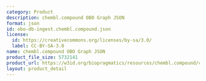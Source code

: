 ```yaml
---
category: Product
description: chembl.compound OBO Graph JSON
format: json
id: obo-db-ingest.chembl.compound.json
license:
  id: https://creativecommons.org/licenses/by-sa/3.0/
  label: CC-BY-SA-3.0
name: chembl.compound OBO Graph JSON
product_file_size: 5732141
product_url: https://w3id.org/biopragmatics/resources/chembl.compound/chembl.compound.json
layout: product_detail
---
```

